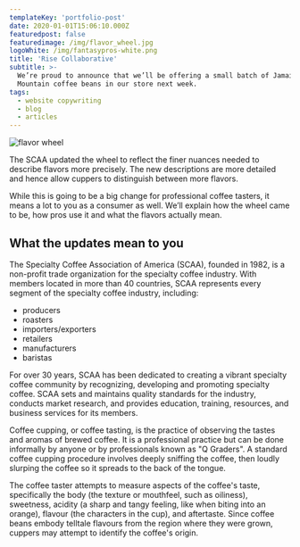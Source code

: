 ```yaml
---
templateKey: 'portfolio-post'
date: 2020-01-01T15:06:10.000Z
featuredpost: false
featuredimage: /img/flavor_wheel.jpg
logoWhite: /img/fantasypros-white.png
title: 'Rise Collaborative'
subtitle: >-
  We’re proud to announce that we’ll be offering a small batch of Jamaica Blue
  Mountain coffee beans in our store next week.
tags:
  - website copywriting
  - blog
  - articles
---
```

![flavor wheel](/img/flavor_wheel.jpg)

The SCAA updated the wheel to reflect the finer nuances needed to describe flavors more precisely. The new descriptions are more detailed and hence allow cuppers to distinguish between more flavors.

While this is going to be a big change for professional coffee tasters, it means a lot to you as a consumer as well. We’ll explain how the wheel came to be, how pros use it and what the flavors actually mean.

## What the updates mean to you

The Specialty Coffee Association of America (SCAA), founded in 1982, is a non-profit trade organization for the specialty coffee industry. With members located in more than 40 countries, SCAA represents every segment of the specialty coffee industry, including:

* producers
* roasters
* importers/exporters
* retailers
* manufacturers
* baristas

For over 30 years, SCAA has been dedicated to creating a vibrant specialty coffee community by recognizing, developing and promoting specialty coffee. SCAA sets and maintains quality standards for the industry, conducts market research, and provides education, training, resources, and business services for its members.

Coffee cupping, or coffee tasting, is the practice of observing the tastes and aromas of brewed coffee. It is a professional practice but can be done informally by anyone or by professionals known as "Q Graders". A standard coffee cupping procedure involves deeply sniffing the coffee, then loudly slurping the coffee so it spreads to the back of the tongue.

The coffee taster attempts to measure aspects of the coffee's taste, specifically the body (the texture or mouthfeel, such as oiliness), sweetness, acidity (a sharp and tangy feeling, like when biting into an orange), flavour (the characters in the cup), and aftertaste. Since coffee beans embody telltale flavours from the region where they were grown, cuppers may attempt to identify the coffee's origin.
